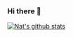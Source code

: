 ### Hi there 👋
[![Nat's github stats](https://github-readme-stats.vercel.app/api?username=natdlc)](https://github.com/anuraghazra/github-readme-stats)
<!--
**natdlc/natdlc** is a ✨ _special_ ✨ repository because its `README.md` (this file) appears on your GitHub profile.

Here are some ideas to get you started:

- 🔭 I’m currently working on ...
- 🌱 I’m currently learning ...
- 👯 I’m looking to collaborate on ...
- 🤔 I’m looking for help with ...
- 💬 Ask me about ...
- 📫 How to reach me: ...
- 😄 Pronouns: ...
- ⚡ Fun fact: ...
-->
